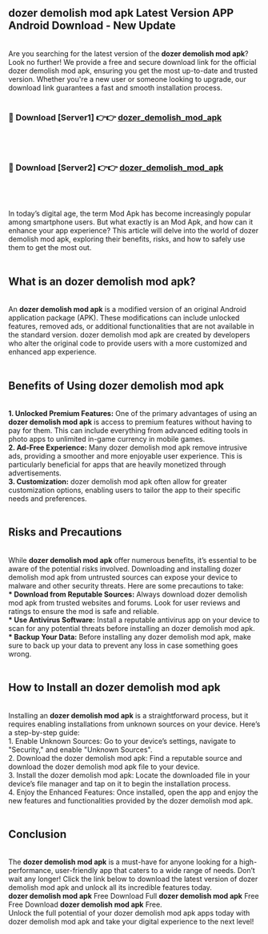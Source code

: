 ## dozer demolish mod apk Latest Version APP Android Download - New Update
<br>
Are you searching for the latest version of the <strong>dozer demolish mod apk</strong>? Look no further! We provide a free and secure download link for the official dozer demolish mod apk, ensuring you get the most up-to-date and trusted version. Whether you're a new user or someone looking to upgrade, our download link guarantees a fast and smooth installation process.
<br>
<br>
<h3>🔴 Download [Server1] 👉👉 <a href="https://modyolo.store/dozer+demolish+mod+apk">dozer_demolish_mod_apk</a></h3><br>
<br>
<h3>🔴 Download [Server2] 👉👉 <a href="https://modyolo.store/dozer+demolish+mod+apk">dozer_demolish_mod_apk</a></h3><br>
<br>
<br>
In today’s digital age, the term Mod Apk has become increasingly popular among smartphone users. But what exactly is an Mod Apk, and how can it enhance your app experience? This article will delve into the world of dozer demolish mod apk, exploring their benefits, risks, and how to safely use them to get the most out.
<br>
<br>
<h2>What is an dozer demolish mod apk?</h2>
<br>
An <strong>dozer demolish mod apk</strong> is a modified version of an original Android application package (APK). These modifications can include unlocked features, removed ads, or additional functionalities that are not available in the standard version. dozer demolish mod apk are created by developers who alter the original code to provide users with a more customized and enhanced app experience.
<br>
<br>
<h2>Benefits of Using dozer demolish mod apk</h2>
<br>
<strong> 1. Unlocked Premium Features:</strong> One of the primary advantages of using an <strong>dozer demolish mod apk</strong> is access to premium features without having to pay for them. This can include everything from advanced editing tools in photo apps to unlimited in-game currency in mobile games.
<br>
<strong> 2. Ad-Free Experience:</strong> Many dozer demolish mod apk remove intrusive ads, providing a smoother and more enjoyable user experience. This is particularly beneficial for apps that are heavily monetized through advertisements.
<br>
<strong> 3. Customization:</strong> dozer demolish mod apk often allow for greater customization options, enabling users to tailor the app to their specific needs and preferences.
<br>
<br>
<h2>Risks and Precautions</h2>
<br>
While <strong>dozer demolish mod apk</strong> offer numerous benefits, it’s essential to be aware of the potential risks involved. Downloading and installing dozer demolish mod apk from untrusted sources can expose your device to malware and other security threats. Here are some precautions to take:
<br>
<strong> * Download from Reputable Sources:</strong> Always download dozer demolish mod apk from trusted websites and forums. Look for user reviews and ratings to ensure the mod is safe and reliable.
<br>
<strong> * Use Antivirus Software:</strong> Install a reputable antivirus app on your device to scan for any potential threats before installing an dozer demolish mod apk.
<br>
<strong> * Backup Your Data:</strong> Before installing any dozer demolish mod apk, make sure to back up your data to prevent any loss in case something goes wrong.
<br>
<br>
<h2>How to Install an dozer demolish mod apk</h2>
<br>
Installing an <strong>dozer demolish mod apk</strong> is a straightforward process, but it requires enabling installations from unknown sources on your device. Here’s a step-by-step guide:
<br>
 1. Enable Unknown Sources: Go to your device’s settings, navigate to "Security," and enable "Unknown Sources".
<br>
 2. Download the dozer demolish mod apk: Find a reputable source and download the dozer demolish mod apk file to your device.
<br>
 3. Install the dozer demolish mod apk: Locate the downloaded file in your device’s file manager and tap on it to begin the installation process.
<br>
 4. Enjoy the Enhanced Features: Once installed, open the app and enjoy the new features and functionalities provided by the dozer demolish mod apk.
<br>
<br>
<h2><strong>Conclusion</strong></h2>
<br>
The <strong>dozer demolish mod apk</strong> is a must-have for anyone looking for a high-performance, user-friendly app that caters to a wide range of needs. Don’t wait any longer! Click the link below to download the latest version of dozer demolish mod apk and unlock all its incredible features today.
<br>
<strong>dozer demolish mod apk</strong> Free Download Full <strong>dozer demolish mod apk</strong> Free Free Download <strong>dozer demolish mod apk</strong> Free.
<br>
Unlock the full potential of your dozer demolish mod apk apps today with dozer demolish mod apk and take your digital experience to the next level!